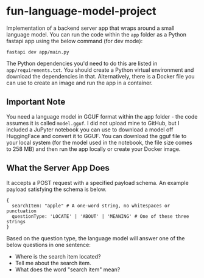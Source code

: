 # fun-language-model-project
Implementation of a backend server app that wraps around a small language model. You can run the code within the `app` folder as a Python fastapi app using the below command (for dev mode):

```
fastapi dev app/main.py
```

The Python dependencies you'd need to do this are listed in `app/requirements.txt`. You should create a Python virtual environment and download the dependencies in that. Alternatively, there is a Docker file you can use to create an image and run the app in a container.

## Important Note

You need a language model in GGUF format within the app folder - the code assumes it is called `model.gguf`. I did not upload mine to GitHub, but I included a JuPyter notebook you can use to download a model off HuggingFace and convert it to GGUF. You can download the gguf file to your local system (for the model used in the notebook, the file size comes to 258 MB) and then run the app locally or create your Docker image.

## What the Server App Does

It accepts a POST request with a specified payload schema. An example payload satisfying the schema is below.

```
{
  searchItem: "apple" # A one-word string, no whitespaces or punctuation
  questionType: 'LOCATE' | 'ABOUT' | 'MEANING' # One of these three strings
}
```

Based on the question type, the language model will answer one of the below questions in one sentence:
- Where is the search item located?
- Tell me about the search item.
- What does the word "search item" mean?
